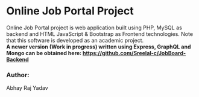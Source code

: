 # Online Job Portal Project
Online Job Portal project is web application built using PHP, MySQL as backend and HTML JavaScript &amp; Bootstrap as Frontend technologies. Note that this software is developed as an academic project. <br/>
<b>A newer version (Work in progress) written using Express, GraphQL and Mongo can be obtained here: https://github.com/Sreelal-c/JobBoard-Backend</b>

<h3>Author:</h3> 
Abhay Raj Yadav

